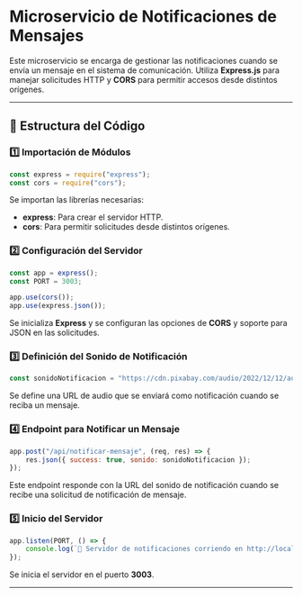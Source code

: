 # Microservicio de Notificaciones de Mensajes

Este microservicio se encarga de gestionar las notificaciones cuando se envía un mensaje en el sistema de comunicación. Utiliza **Express.js** para manejar solicitudes HTTP y **CORS** para permitir accesos desde distintos orígenes.

---

## 📌 Estructura del Código

### 1️⃣ Importación de Módulos
```javascript
const express = require("express");
const cors = require("cors");
```
Se importan las librerías necesarias:
- **express**: Para crear el servidor HTTP.
- **cors**: Para permitir solicitudes desde distintos orígenes.

### 2️⃣ Configuración del Servidor
```javascript
const app = express();
const PORT = 3003;

app.use(cors());
app.use(express.json());
```
Se inicializa **Express** y se configuran las opciones de **CORS** y soporte para JSON en las solicitudes.

### 3️⃣ Definición del Sonido de Notificación
```javascript
const sonidoNotificacion = "https://cdn.pixabay.com/audio/2022/12/12/audio_e6f0105ae1.mp3";
```
Se define una URL de audio que se enviará como notificación cuando se reciba un mensaje.

### 4️⃣ Endpoint para Notificar un Mensaje
```javascript
app.post("/api/notificar-mensaje", (req, res) => {
    res.json({ success: true, sonido: sonidoNotificacion });
});
```
Este endpoint responde con la URL del sonido de notificación cuando se recibe una solicitud de notificación de mensaje.

### 5️⃣ Inicio del Servidor
```javascript
app.listen(PORT, () => {
    console.log(`🚀 Servidor de notificaciones corriendo en http://localhost:${PORT}`);
});
```
Se inicia el servidor en el puerto **3003**.

---




